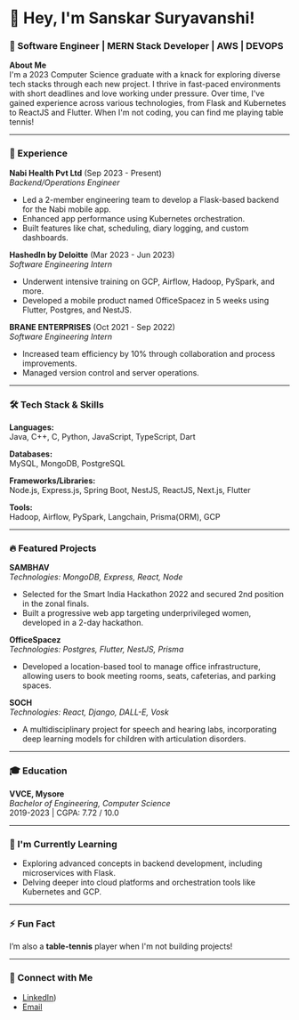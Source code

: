 # 👋 Hey, I'm Sanskar Suryavanshi!

### 🚀 Software Engineer | MERN Stack Developer | AWS | DEVOPS

**About Me**  
I'm a 2023 Computer Science graduate with a knack for exploring diverse tech stacks through each new project. I thrive in fast-paced environments with short deadlines and love working under pressure. Over time, I've gained experience across various technologies, from Flask and Kubernetes to ReactJS and Flutter. When I'm not coding, you can find me playing table tennis!

---

### 💼 Experience

**Nabi Health Pvt Ltd** (Sep 2023 - Present)  
_Backend/Operations Engineer_  
- Led a 2-member engineering team to develop a Flask-based backend for the Nabi mobile app.
- Enhanced app performance using Kubernetes orchestration.
- Built features like chat, scheduling, diary logging, and custom dashboards.

**HashedIn by Deloitte** (Mar 2023 - Jun 2023)  
_Software Engineering Intern_  
- Underwent intensive training on GCP, Airflow, Hadoop, PySpark, and more.
- Developed a mobile product named OfficeSpacez in 5 weeks using Flutter, Postgres, and NestJS.

**BRANE ENTERPRISES** (Oct 2021 - Sep 2022)  
_Software Engineering Intern_  
- Increased team efficiency by 10% through collaboration and process improvements.
- Managed version control and server operations.

---

### 🛠️ Tech Stack & Skills

**Languages:**  
Java, C++, C, Python, JavaScript, TypeScript, Dart

**Databases:**  
MySQL, MongoDB, PostgreSQL

**Frameworks/Libraries:**  
Node.js, Express.js, Spring Boot, NestJS, ReactJS, Next.js, Flutter

**Tools:**  
Hadoop, Airflow, PySpark, Langchain, Prisma(ORM), GCP

---

### 🔥 Featured Projects

**SAMBHAV**  
_Technologies: MongoDB, Express, React, Node_  
- Selected for the Smart India Hackathon 2022 and secured 2nd position in the zonal finals.
- Built a progressive web app targeting underprivileged women, developed in a 2-day hackathon.

**OfficeSpacez**  
_Technologies: Postgres, Flutter, NestJS, Prisma_  
- Developed a location-based tool to manage office infrastructure, allowing users to book meeting rooms, seats, cafeterias, and parking spaces.

**SOCH**  
_Technologies: React, Django, DALL-E, Vosk_  
- A multidisciplinary project for speech and hearing labs, incorporating deep learning models for children with articulation disorders.

---

### 🎓 Education

**VVCE, Mysore**  
_Bachelor of Engineering, Computer Science_  
2019-2023 | CGPA: 7.72 / 10.0

---

### 🌱 I'm Currently Learning

- Exploring advanced concepts in backend development, including microservices with Flask.
- Delving deeper into cloud platforms and orchestration tools like Kubernetes and GCP.

---

### ⚡ Fun Fact  
I’m also a **table-tennis** player when I'm not building projects!

---

### 🔗 Connect with Me  
- [LinkedIn](https://www.linkedin.com/in/sanskar-suryavanshi-415366200/))  
- [Email](mailto:ssuryavanshi0001@gmail.com)

